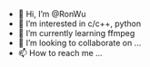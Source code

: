 - 👋 Hi, I’m @RonWu
- 👀 I’m interested in c/c++, python
- 🌱 I’m currently learning ffmpeg
- 💞️ I’m looking to collaborate on ...
- 📫 How to reach me ...

<!---
RonWuYi/RonWuYi is a ✨ special ✨ repository because its `README.md` (this file) appears on your GitHub profile.
You can click the Preview link to take a look at your changes.
--->
